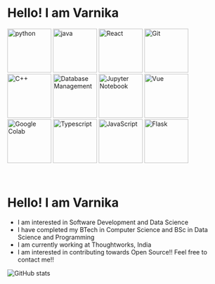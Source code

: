 # Hello! I am Varnika

[<img src="https://cdn.iconscout.com/icon/free/png-256/python-3521655-2945099.png" alt="python" width="100">](https://docs.python.org/3/library/index.html "Python")
[<img src="https://cdn.iconscout.com/icon/free/png-128/java-2038875-1720088.png" alt="java" width="100">](https://docs.oracle.com/en/java/ "Java")
[<img src="https://cdn.iconscout.com/icon/free/png-512/free-react-4-1175110.png" alt="React" width="100">](https://react.dev/ "React")
[<img src="https://cdn.iconscout.com/icon/free/png-512/free-git-17-1175218.png" alt="Git" width="100" >](https://git-scm.com/ "Git")
[<img src="https://cdn.iconscout.com/icon/free/png-512/free-c-4-226082.png" alt="C++" width="100">](https://devdocs.io/cpp/ "C++")
[<img src="https://cdn.iconscout.com/icon/free/png-512/free-database-3114444-2598222.png" alt="Database Management" width="100">](https://www.javatpoint.com/what-is-database "Database")
[<img src="https://cdn.iconscout.com/icon/free/png-512/free-jupyter-3521524-2945027.png" alt="Jupyter Notebook" width="100">](https://jupyter.org/ "Jupyter")
[<img src="https://cdn.iconscout.com/icon/premium/png-512-thumb/vue-2752030-2284847.png" alt="Vue" width="100">](https://vuejs.org/ "Vue")
[<img src="https://colab.research.google.com/img/colab_favicon_256px.png" alt="Google Colab" width="100">](https://research.google.com/colaboratory/ "Google colab")
[<img src="https://titrias.com/files/2022/04/typescript.png" alt="Typescript" width="100">](https://www.typescriptlang.org/ "Typescript")
[<img src="https://static.javatpoint.com/images/javascript/javascript_logo.png" alt="JavaScript" width="100">](https://www.w3schools.com/js/ "Javascript")
[<img src="https://blog.appseed.us/content/images/2024/01/cover-flask.jpg" alt="Flask" height="100">]([https://www.w3schools.com/js/](https://flask.palletsprojects.com/en/3.0.x/) "Flask")



<br>

<h1>Hello! I am Varnika</h1>

<ul>
  <li>I am interested in Software Development and Data Science</li>
  <li>I have completed my BTech in Computer Science and BSc in Data Science and Programming</li>
  <li>I am currently working at Thoughtworks, India</li>
  <li>I am interested in contributing towards Open Source!! Feel free to contact me!!</li>
</ul>

![GitHub stats](https://github-readme-stats.vercel.app/api?username=VarnikaB&theme=transparent&&layout=donut&show_icons=true&count_private=true&hide_border=true&hide_rank=true&hide=stars,contribs&show=prs_merged_percentage)

